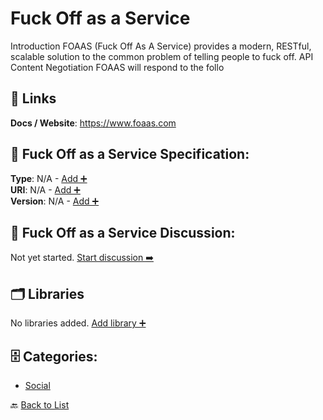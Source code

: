 # Fuck Off as a Service

Introduction FOAAS (Fuck Off As A Service) provides a modern, RESTful, scalable solution to the common problem of telling people to fuck off. API Content Negotiation FOAAS will respond to the follo

##  🔗 Links
**Docs / Website**: https://www.foaas.com

## 🧬 Fuck Off as a Service Specification:
**Type**: N/A - [Add ➕](https://github.com/apis-list/apis-list/edit/main/apis.yaml#L7266)  
**URI**: N/A - [Add ➕](https://github.com/apis-list/apis-list/edit/main/apis.yaml#L7266)  
**Version**: N/A - [Add ➕](https://github.com/apis-list/apis-list/edit/main/apis.yaml#L7266)

## 💬 Fuck Off as a Service Discussion:
Not yet started. [Start discussion ➡️](https://github.com/apis-list/apis-list/discussions/new)

## 🗂️ Libraries

No libraries added. [Add library ➕](https://github.com/apis-list/apis-list/edit/main/apis.yaml#L7266)    


## 🗄️ Categories:
- [Social](https://github.com/apis-list/apis-list#social-)

🔙  [Back to List](https://github.com/apis-list/apis-list)
